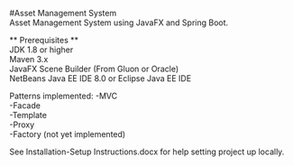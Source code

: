 #Asset Management System  
Asset Management System using JavaFX and Spring Boot.  
 
** Prerequisites **  
JDK 1.8 or higher  
Maven 3.x  
JavaFX Scene Builder (From Gluon or Oracle)  
NetBeans Java EE IDE 8.0 or Eclipse Java EE IDE  

Patterns implemented: 
-MVC  
-Facade  
-Template  
-Proxy  
-Factory (not yet implemented)    

See Installation-Setup Instructions.docx for help setting project up locally.